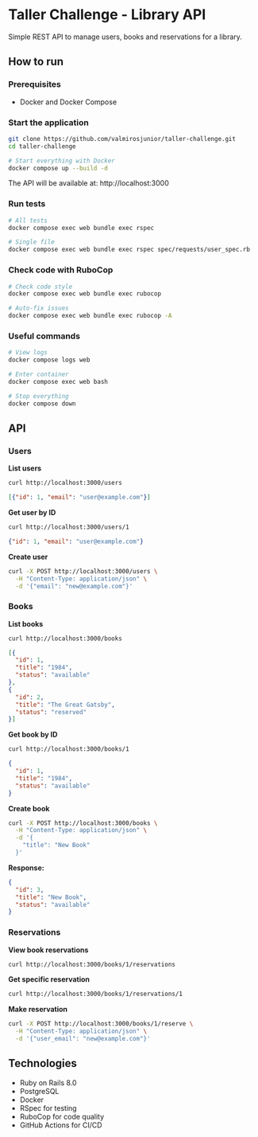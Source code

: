 # Taller Challenge - Library API

Simple REST API to manage users, books and reservations for a library.

## How to run

### Prerequisites
- Docker and Docker Compose

### Start the application
```bash
git clone https://github.com/valmirosjunior/taller-challenge.git
cd taller-challenge

# Start everything with Docker
docker compose up --build -d
```

The API will be available at: http://localhost:3000

### Run tests
```bash
# All tests
docker compose exec web bundle exec rspec

# Single file
docker compose exec web bundle exec rspec spec/requests/user_spec.rb
```

### Check code with RuboCop
```bash
# Check code style
docker compose exec web bundle exec rubocop

# Auto-fix issues
docker compose exec web bundle exec rubocop -A
```

### Useful commands
```bash
# View logs
docker compose logs web

# Enter container
docker compose exec web bash

# Stop everything
docker compose down
```

## API

### Users

**List users**
```bash
curl http://localhost:3000/users
```
```json
[{"id": 1, "email": "user@example.com"}]
```

**Get user by ID**
```bash
curl http://localhost:3000/users/1
```
```json
{"id": 1, "email": "user@example.com"}
```

**Create user**
```bash
curl -X POST http://localhost:3000/users \
  -H "Content-Type: application/json" \
  -d '{"email": "new@example.com"}'
```

### Books

**List books**
```bash
curl http://localhost:3000/books
```
```json
[{
  "id": 1,
  "title": "1984",
  "status": "available"
},
{
  "id": 2,
  "title": "The Great Gatsby",
  "status": "reserved"
}]
```

**Get book by ID**
```bash
curl http://localhost:3000/books/1
```
```json
{
  "id": 1,
  "title": "1984",
  "status": "available"
}
```

**Create book**
```bash
curl -X POST http://localhost:3000/books \
  -H "Content-Type: application/json" \
  -d '{
    "title": "New Book"
  }'
```

**Response:**
```json
{
  "id": 3,
  "title": "New Book",
  "status": "available"
}
```

### Reservations

**View book reservations**
```bash
curl http://localhost:3000/books/1/reservations
```

**Get specific reservation**
```bash
curl http://localhost:3000/books/1/reservations/1
```

**Make reservation**
```bash
curl -X POST http://localhost:3000/books/1/reserve \
  -H "Content-Type: application/json" \
  -d '{"user_email": "new@example.com"}'
```

## Technologies

- Ruby on Rails 8.0
- PostgreSQL
- Docker
- RSpec for testing
- RuboCop for code quality
- GitHub Actions for CI/CD
